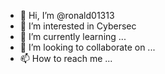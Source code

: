- 👋 Hi, I’m @ronald01313
- 👀 I’m interested in Cybersec
- 🌱 I’m currently learning ...
- 💞️ I’m looking to collaborate on ...
- 📫 How to reach me ...

<!---
ronald01313/ronald01313 is a ✨ special ✨ repository because its `README.md` (this file) appears on your GitHub profile.
You can click the Preview link to take a look at your changes.
--->
